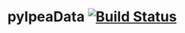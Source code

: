 # pyIpeaData [![Build Status](https://travis-ci.org/ipea/pyIpeaData.svg?branch=master)](https://travis-ci.org/ipea/pyIpeaData)
